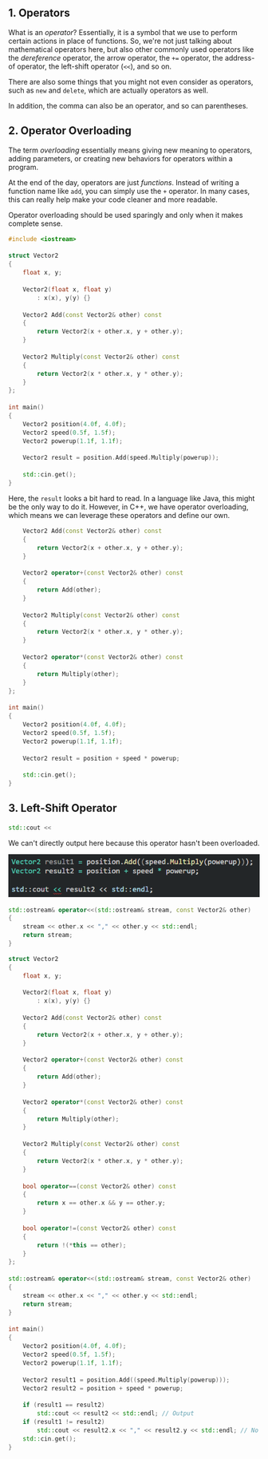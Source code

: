 ## 1. Operators

What is an *operator*? Essentially, it is a symbol that we use to perform certain actions in place of functions. So, we're not just talking about mathematical operators here, but also other commonly used operators like the *dereference* operator, the arrow operator, the `+=` operator, the address-of operator, the left-shift operator (`<<`), and so on.

There are also some things that you might not even consider as operators, such as `new` and `delete`, which are actually operators as well.

In addition, the comma can also be an operator, and so can parentheses.

## 2. Operator Overloading

The term *overloading* essentially means giving new meaning to operators, adding parameters, or creating new behaviors for operators within a program.

At the end of the day, operators are just *functions*. Instead of writing a function name like `add`, you can simply use the `+` operator. In many cases, this can really help make your code cleaner and more readable.

Operator overloading should be used sparingly and only when it makes complete sense.

```cpp
#include <iostream>

struct Vector2
{
	float x, y;

	Vector2(float x, float y)
		: x(x), y(y) {}

	Vector2 Add(const Vector2& other) const
	{
		return Vector2(x + other.x, y + other.y);
	}

	Vector2 Multiply(const Vector2& other) const
	{
		return Vector2(x * other.x, y * other.y);
	}
};

int main()
{
	Vector2 position(4.0f, 4.0f);
	Vector2 speed(0.5f, 1.5f);
	Vector2 powerup(1.1f, 1.1f);

	Vector2 result = position.Add(speed.Multiply(powerup));

	std::cin.get();
}
```

Here, the `result` looks a bit hard to read. In a language like Java, this might be the only way to do it. However, in C++, we have operator overloading, which means we can leverage these operators and define our own.

```cpp
	Vector2 Add(const Vector2& other) const
	{
		return Vector2(x + other.x, y + other.y);
	}

	Vector2 operator+(const Vector2& other) const
	{
		return Add(other);
	}

	Vector2 Multiply(const Vector2& other) const
	{
		return Vector2(x * other.x, y * other.y);
	}

	Vector2 operator*(const Vector2& other) const
	{
		return Multiply(other);
	}
};

int main()
{
	Vector2 position(4.0f, 4.0f);
	Vector2 speed(0.5f, 1.5f);
	Vector2 powerup(1.1f, 1.1f);

	Vector2 result = position + speed * powerup;

	std::cin.get();
}
```

## 3. Left-Shift Operator

```cpp
std::cout <<
```

We can't directly output here because this operator hasn't been overloaded.

![](./storage%20bag/Pasted%20image%2020230709144432.png)

```cpp
std::ostream& operator<<(std::ostream& stream, const Vector2& other)
{
	stream << other.x << "," << other.y << std::endl;
	return stream;
}
```

```cpp
struct Vector2
{
	float x, y;

	Vector2(float x, float y)
		: x(x), y(y) {}

	Vector2 Add(const Vector2& other) const
	{
		return Vector2(x + other.x, y + other.y);
	}

	Vector2 operator+(const Vector2& other) const
	{
		return Add(other);
	}

	Vector2 operator*(const Vector2& other) const
	{
		return Multiply(other);
	}

	Vector2 Multiply(const Vector2& other) const
	{
		return Vector2(x * other.x, y * other.y);
	}

	bool operator==(const Vector2& other) const
	{
		return x == other.x && y == other.y;
	}

	bool operator!=(const Vector2& other) const
	{
		return !(*this == other);
	}
};

std::ostream& operator<<(std::ostream& stream, const Vector2& other)
{
	stream << other.x << "," << other.y << std::endl;
	return stream;
}

int main()
{
	Vector2 position(4.0f, 4.0f);
	Vector2 speed(0.5f, 1.5f);
	Vector2 powerup(1.1f, 1.1f);

	Vector2 result1 = position.Add((speed.Multiply(powerup)));
	Vector2 result2 = position + speed * powerup;

	if (result1 == result2)
		std::cout << result2 << std::endl; // Output
	if (result1 != result2)
		std::cout << result2.x << "," << result2.y << std::endl; // No output
	std::cin.get();
}
```